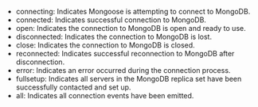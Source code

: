 * connecting: Indicates Mongoose is attempting to connect to MongoDB.
* connected: Indicates successful connection to MongoDB.
* open: Indicates the connection to MongoDB is open and ready to use.
* disconnected: Indicates the connection to MongoDB is lost.
* close: Indicates the connection to MongoDB is closed.
* reconnected: Indicates successful reconnection to MongoDB after disconnection.
* error: Indicates an error occurred during the connection process.
* fullsetup: Indicates all servers in the MongoDB replica set have been successfully contacted and set up.
* all: Indicates all connection events have been emitted.